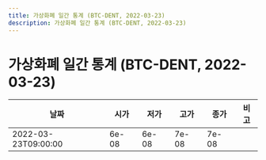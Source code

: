 ```yaml
---
title: 가상화폐 일간 통계 (BTC-DENT, 2022-03-23)
description: 가상화폐 일간 통계 (BTC-DENT, 2022-03-23)
---
```


가상화폐 일간 통계 (BTC-DENT, 2022-03-23)
===

|날짜|시가|저가|고가|종가|비고|
|--|--|--|--|--|--|
|2022-03-23T09:00:00|6e-08|6e-08|7e-08|7e-08|    |
